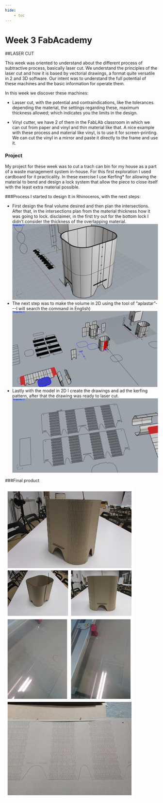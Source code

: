```yaml
---
hide:
    - toc
---
```


# Week 3 FabAcademy


##LASER CUT

This week was oriented to understand about the different process of subtractive process, basically laser cut.
We understand the principles of the laser cut and how it is based by vectorial drawings, a format quite versatile in 2 and 3D software. Our intent was to understand the full potential of these machines and the basic information for operate them.


In this week we discover these machines:

-	Lasser cut, with the potential and contraindications, like the tolerances depending the material, the settings regarding these, maximum thickness allowed; which indicates you the limits in the design.

-	Vinyl cutter, we have 2 of them in the FabLAb classroom in which we can cut from paper and vinyl and thin material like that. A nice example with these process and material like vinyl, is to use it for screen-printing.  We can cut the vinyl in a mirror and paste it directly to the frame and use it.

### Project
My project for these week was to cut a trach can bin for my house as a part of a waste management system in-house. For this first exploration I used cardboard for it practicality. In these exercise I use Kerfing* for allowing the material to bend and design a lock system that allow the piece to close itself with the least extra material possible.


###Process
I started to design It in Rhinoceros, with the next steps:


- First design the final volume desired and then plan the intersections.
After that, in the intersections plan from the material thickness how it was going to lock. disclaimer, in the first try out for the bottom lock I didn’t consider the thickness of the overlapping material.
![](../images/fabw3_2.jpg)
- The next step was to make the volume in 2D using the tool of “aplastar”---I will search the command in English)
![](../images/fabw3_1.jpg)
- Lastly with the model in 2D I create the drawings and ad the kerfing pattern, after that the drawing was ready to laser cut.
![](../images/fabw3_3.jpg)



###Final product

![](../images/fabw3_4.jpg)
